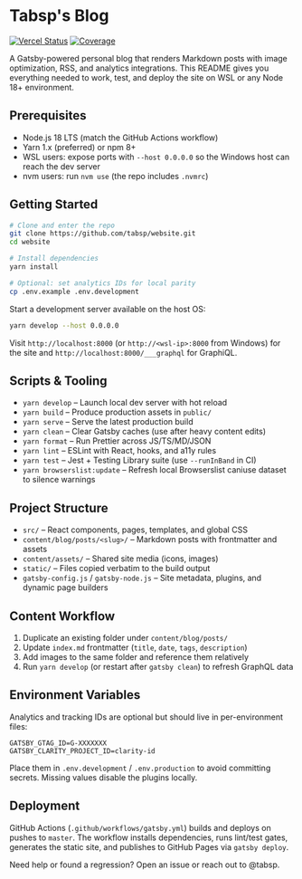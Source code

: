 # Tabsp's Blog

[![Vercel Status](https://img.shields.io/github/deployments/tabsp/website/production?label=vercel&logo=vercel)](https://vercel.com/tabsp/website)
[![Coverage](https://img.shields.io/badge/coverage-99%25-brightgreen)](#tests--tooling)

A Gatsby-powered personal blog that renders Markdown posts with image optimization, RSS, and analytics integrations. This README gives you everything needed to work, test, and deploy the site on WSL or any Node 18+ environment.

## Prerequisites
- Node.js 18 LTS (match the GitHub Actions workflow)
- Yarn 1.x (preferred) or npm 8+
- WSL users: expose ports with `--host 0.0.0.0` so the Windows host can reach the dev server
- nvm users: run `nvm use` (the repo includes `.nvmrc`)

## Getting Started
```bash
# Clone and enter the repo
git clone https://github.com/tabsp/website.git
cd website

# Install dependencies
yarn install

# Optional: set analytics IDs for local parity
cp .env.example .env.development
```

Start a development server available on the host OS:
```bash
yarn develop --host 0.0.0.0
```
Visit `http://localhost:8000` (or `http://<wsl-ip>:8000` from Windows) for the site and `http://localhost:8000/___graphql` for GraphiQL.

## Scripts & Tooling
- `yarn develop` – Launch local dev server with hot reload
- `yarn build` – Produce production assets in `public/`
- `yarn serve` – Serve the latest production build
- `yarn clean` – Clear Gatsby caches (use after heavy content edits)
- `yarn format` – Run Prettier across JS/TS/MD/JSON
- `yarn lint` – ESLint with React, hooks, and a11y rules
- `yarn test` – Jest + Testing Library suite (use `--runInBand` in CI)
- `yarn browserslist:update` – Refresh local Browserslist caniuse dataset to silence warnings

## Project Structure
- `src/` – React components, pages, templates, and global CSS
- `content/blog/posts/<slug>/` – Markdown posts with frontmatter and assets
- `content/assets/` – Shared site media (icons, images)
- `static/` – Files copied verbatim to the build output
- `gatsby-config.js` / `gatsby-node.js` – Site metadata, plugins, and dynamic page builders

## Content Workflow
1. Duplicate an existing folder under `content/blog/posts/`
2. Update `index.md` frontmatter (`title`, `date`, `tags`, `description`)
3. Add images to the same folder and reference them relatively
4. Run `yarn develop` (or restart after `gatsby clean`) to refresh GraphQL data

## Environment Variables
Analytics and tracking IDs are optional but should live in per-environment files:
```
GATSBY_GTAG_ID=G-XXXXXXX
GATSBY_CLARITY_PROJECT_ID=clarity-id
```
Place them in `.env.development` / `.env.production` to avoid committing secrets. Missing values disable the plugins locally.

## Deployment
GitHub Actions (`.github/workflows/gatsby.yml`) builds and deploys on pushes to `master`. The workflow installs dependencies, runs lint/test gates, generates the static site, and publishes to GitHub Pages via `gatsby deploy`.

Need help or found a regression? Open an issue or reach out to @tabsp.
